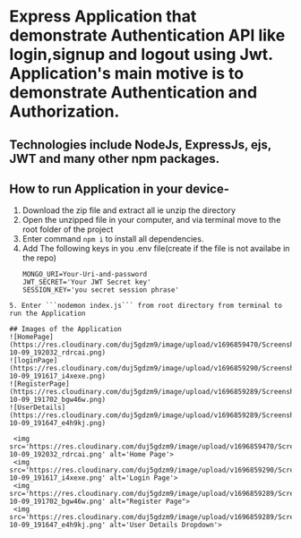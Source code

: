 # Express Application that demonstrate Authentication API like login,signup and logout using Jwt. Application's main motive is to demonstrate Authentication and Authorization.

## Technologies include NodeJs, ExpressJs, ejs, JWT and many other npm packages.

## How to run Application in your device-
1. Download the zip file and extract all ie unzip the directory
2. Open the unzipped file in your computer, and via terminal move to the root folder of the project
3. Enter command ```npm i``` to install all dependencies.
4. Add The following keys in you .env file(create if the file is not availabe in the repo)
   ```
   MONGO_URI=Your-Uri-and-password
   JWT_SECRET='Your JWT Secret key'
   SESSION_KEY='you secret session phrase'
```
5. Enter ```nodemon index.js``` from root directory from terminal to run the Application

## Images of the Application
![HomePage](https://res.cloudinary.com/duj5gdzm9/image/upload/v1696859470/Screenshot_2023-10-09_192032_rdrcai.png)
![loginPage](https://res.cloudinary.com/duj5gdzm9/image/upload/v1696859290/Screenshot_2023-10-09_191617_i4xexe.png) 
![RegisterPage](https://res.cloudinary.com/duj5gdzm9/image/upload/v1696859289/Screenshot_2023-10-09_191702_bgw46w.png) 
![UserDetails](https://res.cloudinary.com/duj5gdzm9/image/upload/v1696859289/Screenshot_2023-10-09_191647_e4h9kj.png)

 <img src='https://res.cloudinary.com/duj5gdzm9/image/upload/v1696859470/Screenshot_2023-10-09_192032_rdrcai.png' alt='Home Page'>
 <img src='https://res.cloudinary.com/duj5gdzm9/image/upload/v1696859290/Screenshot_2023-10-09_191617_i4xexe.png' alt='Login Page'>
 <img src='https://res.cloudinary.com/duj5gdzm9/image/upload/v1696859289/Screenshot_2023-10-09_191702_bgw46w.png' alt="Register Page">
 <img src='https://res.cloudinary.com/duj5gdzm9/image/upload/v1696859289/Screenshot_2023-10-09_191647_e4h9kj.png' alt='User Details Dropdown'>
